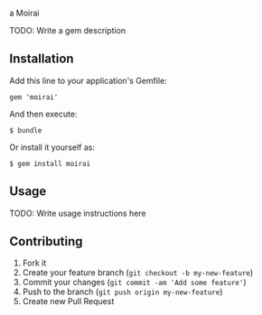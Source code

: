 a Moirai

TODO: Write a gem description

## Installation

Add this line to your application's Gemfile:

    gem 'moirai'

And then execute:

    $ bundle

Or install it yourself as:

    $ gem install moirai

## Usage

TODO: Write usage instructions here

## Contributing

1. Fork it
2. Create your feature branch (`git checkout -b my-new-feature`)
3. Commit your changes (`git commit -am 'Add some feature'`)
4. Push to the branch (`git push origin my-new-feature`)
5. Create new Pull Request
